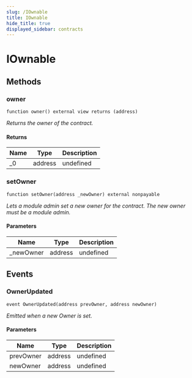 ```yaml
---
slug: /IOwnable
title: IOwnable
hide_title: true
displayed_sidebar: contracts
---
```


# IOwnable

## Methods

### owner

```solidity
function owner() external view returns (address)
```

_Returns the owner of the contract._

#### Returns

| Name | Type    | Description |
| ---- | ------- | ----------- |
| \_0  | address | undefined   |

### setOwner

```solidity
function setOwner(address _newOwner) external nonpayable
```

_Lets a module admin set a new owner for the contract. The new owner must be a module admin._

#### Parameters

| Name       | Type    | Description |
| ---------- | ------- | ----------- |
| \_newOwner | address | undefined   |

## Events

### OwnerUpdated

```solidity
event OwnerUpdated(address prevOwner, address newOwner)
```

_Emitted when a new Owner is set._

#### Parameters

| Name      | Type    | Description |
| --------- | ------- | ----------- |
| prevOwner | address | undefined   |
| newOwner  | address | undefined   |
